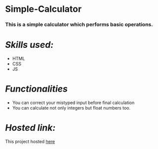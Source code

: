 # Simple-Calculator
### This is a simple calculator which performs basic operations.
# *Skills used:*
* HTML
* CSS
* JS
# *Functionalities*
* You can correct your mistyped input before final calculation
* You can calculate not only integers but float numbers too.

# *Hosted link:*

This project hosted [here](https://trapq3du-simple-calculator.netlify.app/ "Simple Calculator")
